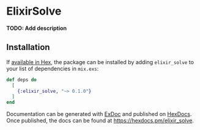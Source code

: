 # ElixirSolve

**TODO: Add description**

## Installation

If [available in Hex](https://hex.pm/docs/publish), the package can be installed
by adding `elixir_solve` to your list of dependencies in `mix.exs`:

```elixir
def deps do
  [
    {:elixir_solve, "~> 0.1.0"}
  ]
end
```

Documentation can be generated with [ExDoc](https://github.com/elixir-lang/ex_doc)
and published on [HexDocs](https://hexdocs.pm). Once published, the docs can
be found at <https://hexdocs.pm/elixir_solve>.

